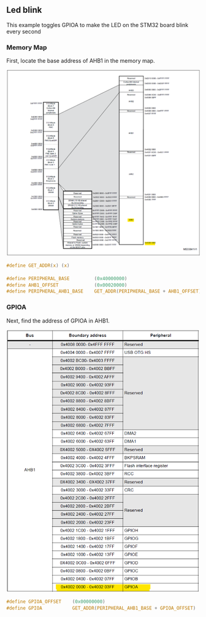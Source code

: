 ## Led blink
This example toggles GPIOA to make the LED on the STM32 board blink every second

### Memory Map
First, locate the base address of AHB1 in the memory map.

![AHB1 addr](./img/AHB1_addr.png)

```c
#define GET_ADDR(x) (x)

#define PERIPHERAL_BASE         (0x40000000)
#define AHB1_OFFSET             (0x00020000)
#define PERIPHERAL_AHB1_BASE    GET_ADDR(PERIPHERAL_BASE + AHB1_OFFSET)
```

### GPIOA
Next, find the address of GPIOA in AHB1.

![GPIOA addr](./img/GPIOA_addr.png)

```c
#define GPIOA_OFFSET    (0x00000000)
#define GPIOA           GET_ADDR(PERIPHERAL_AHB1_BASE + GPIOA_OFFSET)
```